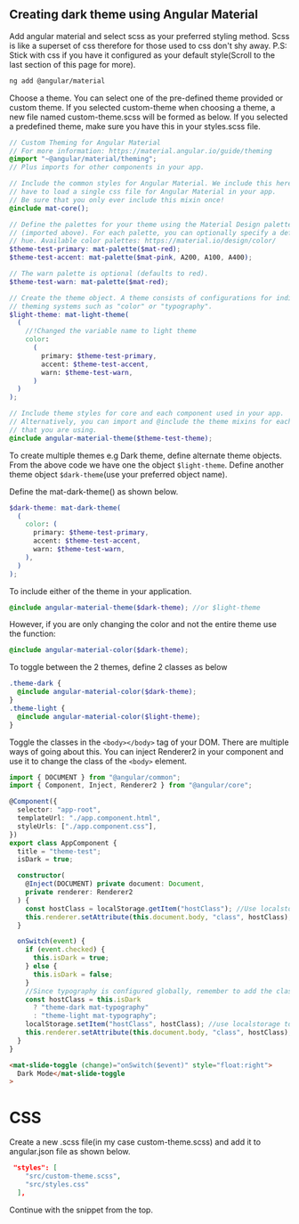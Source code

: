 ## Creating dark theme using Angular Material

Add angular material and select scss as your preferred styling method. Scss is like a superset of css therefore for those used to css don't shy away. P.S: Stick with css if you have it configured as your default style(Scroll to the last section of this page for more).

```bash
ng add @angular/material
```

Choose a theme. You can select one of the pre-defined theme provided or custom theme.
If you selected custom-theme when choosing a theme, a new file named custom-theme.scss will be formed as below.
If you selected a predefined theme, make sure you have this in your styles.scss file.

```scss
// Custom Theming for Angular Material
// For more information: https://material.angular.io/guide/theming
@import "~@angular/material/theming";
// Plus imports for other components in your app.

// Include the common styles for Angular Material. We include this here so that you only
// have to load a single css file for Angular Material in your app.
// Be sure that you only ever include this mixin once!
@include mat-core();

// Define the palettes for your theme using the Material Design palettes available in palette.scss
// (imported above). For each palette, you can optionally specify a default, lighter, and darker
// hue. Available color palettes: https://material.io/design/color/
$theme-test-primary: mat-palette($mat-red);
$theme-test-accent: mat-palette($mat-pink, A200, A100, A400);

// The warn palette is optional (defaults to red).
$theme-test-warn: mat-palette($mat-red);

// Create the theme object. A theme consists of configurations for individual
// theming systems such as "color" or "typography".
$light-theme: mat-light-theme(
  (
    //!Changed the variable name to light theme
    color:
      (
        primary: $theme-test-primary,
        accent: $theme-test-accent,
        warn: $theme-test-warn,
      )
  )
);

// Include theme styles for core and each component used in your app.
// Alternatively, you can import and @include the theme mixins for each component
// that you are using.
@include angular-material-theme($theme-test-theme);
```

To create multiple themes e.g Dark theme, define alternate theme objects. From the above code we have one the object `$light-theme`. Define another theme object `$dark-theme`(use your preferred object name).

Define the mat-dark-theme() as shown below.

```scss
$dark-theme: mat-dark-theme(
  (
    color: (
      primary: $theme-test-primary,
      accent: $theme-test-accent,
      warn: $theme-test-warn,
    ),
  )
);
```

To include either of the theme in your application.

```scss
@include angular-material-theme($dark-theme); //or $light-theme
```

However, if you are only changing the color and not the entire theme use the function:

```scss
@include angular-material-color($dark-theme);
```

To toggle between the 2 themes, define 2 classes as below

```scss
.theme-dark {
  @include angular-material-color($dark-theme);
}
.theme-light {
  @include angular-material-color($light-theme);
}
```

Toggle the classes in the `<body></body>` tag of your DOM.
There are multiple ways of going about this. You can inject Renderer2 in your component and use it to change the class of the `<body>` element.

```typescript
import { DOCUMENT } from "@angular/common";
import { Component, Inject, Renderer2 } from "@angular/core";

@Component({
  selector: "app-root",
  templateUrl: "./app.component.html",
  styleUrls: ["./app.component.css"],
})
export class AppComponent {
  title = "theme-test";
  isDark = true;

  constructor(
    @Inject(DOCUMENT) private document: Document,
    private renderer: Renderer2
  ) {
    const hostClass = localStorage.getItem("hostClass"); //Use localstorage to store the theme state on the clients browser
    this.renderer.setAttribute(this.document.body, "class", hostClass); // get the html element <body>
  }

  onSwitch(event) {
    if (event.checked) {
      this.isDark = true;
    } else {
      this.isDark = false;
    }
    //Since typography is configured globally, remember to add the class mat-typography(if you have your typography configured)
    const hostClass = this.isDark
      ? "theme-dark mat-typography"
      : "theme-light mat-typography";
    localStorage.setItem("hostClass", hostClass); //use localstorage to recall the users choice
    this.renderer.setAttribute(this.document.body, "class", hostClass);
  }
}
```

```html
<mat-slide-toggle (change)="onSwitch($event)" style="float:right">
  Dark Mode</mat-slide-toggle
>
```

# CSS

Create a new .scss file(in my case custom-theme.scss) and add it to angular.json file as shown below.

```json
 "styles": [
    "src/custom-theme.scss",
    "src/styles.css"
  ],
```

Continue with the snippet from the top.
